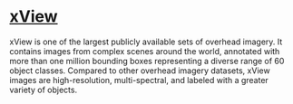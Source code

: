 # [xView](https://challenge.xviewdataset.org)
xView is one of the largest publicly available sets of overhead imagery. It contains images from complex scenes around the world, annotated with more than one million bounding boxes representing a diverse range of 60 object classes. Compared to other overhead imagery datasets, xView images are high-resolution, multi-spectral, and labeled with a greater variety of objects.
